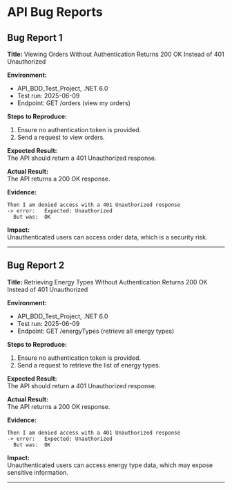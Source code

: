 # API Bug Reports

## Bug Report 1

**Title:** Viewing Orders Without Authentication Returns 200 OK Instead of 401 Unauthorized

**Environment:**  

- API_BDD_Test_Project, .NET 6.0  
- Test run: 2025-06-09  
- Endpoint: GET /orders (view my orders)

**Steps to Reproduce:**

1. Ensure no authentication token is provided.
2. Send a request to view orders.

**Expected Result:**  
The API should return a 401 Unauthorized response.

**Actual Result:**  
The API returns a 200 OK response.

**Evidence:**  

```text
Then I am denied access with a 401 Unauthorized response
-> error:   Expected: Unauthorized
  But was:  OK
```

**Impact:**  
Unauthenticated users can access order data, which is a security risk.

---

## Bug Report 2

**Title:** Retrieving Energy Types Without Authentication Returns 200 OK Instead of 401 Unauthorized

**Environment:**  

- API_BDD_Test_Project, .NET 6.0  
- Test run: 2025-06-09  
- Endpoint: GET /energyTypes (retrieve all energy types)

**Steps to Reproduce:**

1. Ensure no authentication token is provided.
2. Send a request to retrieve the list of energy types.

**Expected Result:**  
The API should return a 401 Unauthorized response.

**Actual Result:**  
The API returns a 200 OK response.

**Evidence:**  

```text
Then I am denied access with a 401 Unauthorized response
-> error:   Expected: Unauthorized
  But was:  OK
```

**Impact:**  
Unauthenticated users can access energy type data, which may expose sensitive information.

---

